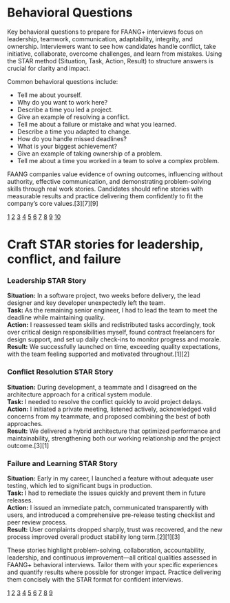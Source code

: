 # Behavioral Questions

Key behavioral questions to prepare for FAANG+ interviews focus on leadership, teamwork, communication, adaptability, integrity, and ownership. Interviewers want to see how candidates handle conflict, take initiative, collaborate, overcome challenges, and learn from mistakes. Using the STAR method (Situation, Task, Action, Result) to structure answers is crucial for clarity and impact.

Common behavioral questions include:
- Tell me about yourself.
- Why do you want to work here?
- Describe a time you led a project.
- Give an example of resolving a conflict.
- Tell me about a failure or mistake and what you learned.
- Describe a time you adapted to change.
- How do you handle missed deadlines?
- What is your biggest achievement?
- Give an example of taking ownership of a problem.
- Tell me about a time you worked in a team to solve a complex problem.

FAANG companies value evidence of owning outcomes, influencing without authority, effective communication, and demonstrating problem-solving skills through real work stories. Candidates should refine stories with measurable results and practice delivering them confidently to fit the company’s core values.[3][7][9]

[1](https://interviewing.io/mocks/faang-behavioral-tech-lead-manager)
[2](https://interviewkickstart.com/blogs/interview-questions/behavioral-interview-questions-faang-software-engineer-interview)
[3](https://www.finalroundai.com/blog/faang-behavioral-interview-questions)
[4](https://www.techinterviewhandbook.org/behavioral-interview-questions/)
[5](https://www.reddit.com/r/ExperiencedDevs/comments/1bfjisj/navigating_behavioral_interviews_at_faang/)
[6](https://github.com/ashishps1/awesome-behavioral-interviews)
[7](https://www.designgurus.io/blog/faang-behavioral-interview-guide)
[8](https://igotanoffer.com/blogs/tech/behavioral-interview-questions)
[9](https://www.tryexponent.com/blog/how-to-ace-google-facebook-and-amazon-behavioral-interview-questions)
[10](https://igotanoffer.com/blogs/tech/faang-interview-questions)

# Craft STAR stories for leadership, conflict, and failure

### Leadership STAR Story
**Situation:** In a software project, two weeks before delivery, the lead designer and key developer unexpectedly left the team.  
**Task:** As the remaining senior engineer, I had to lead the team to meet the deadline while maintaining quality.  
**Action:** I reassessed team skills and redistributed tasks accordingly, took over critical design responsibilities myself, found contract freelancers for design support, and set up daily check-ins to monitor progress and morale.  
**Result:** We successfully launched on time, exceeding quality expectations, with the team feeling supported and motivated throughout.[1][2]

### Conflict Resolution STAR Story
**Situation:** During development, a teammate and I disagreed on the architecture approach for a critical system module.  
**Task:** I needed to resolve the conflict quickly to avoid project delays.  
**Action:** I initiated a private meeting, listened actively, acknowledged valid concerns from my teammate, and proposed combining the best of both approaches.  
**Result:** We delivered a hybrid architecture that optimized performance and maintainability, strengthening both our working relationship and the project outcome.[3][1]

### Failure and Learning STAR Story
**Situation:** Early in my career, I launched a feature without adequate user testing, which led to significant bugs in production.  
**Task:** I had to remediate the issues quickly and prevent them in future releases.  
**Action:** I issued an immediate patch, communicated transparently with users, and introduced a comprehensive pre-release testing checklist and peer review process.  
**Result:** User complaints dropped sharply, trust was recovered, and the new process improved overall product stability long term.[2][1][3]

These stories highlight problem-solving, collaboration, accountability, leadership, and continuous improvement—all critical qualities assessed in FAANG+ behavioral interviews. Tailor them with your specific experiences and quantify results where possible for stronger impact. Practice delivering them concisely with the STAR format for confident interviews.

[1](https://www.resufit.com/blog/mastering-the-star-method-your-guide-to-acing-challenging-behavioral-interview-questions/)
[2](https://www.scienceofpeople.com/star-interview-method/)
[3](https://topinterview.com/interview-advice/how-to-use-STAR-method)
[4](https://igotanoffer.com/en/advice/amazon-leadership-principles)
[5](https://www.linkedin.com/top-content/recruitment-hr/star-method-interview-preparation/how-to-craft-star-stories-for-interview-success/)
[6](https://www.linkedin.com/pulse/star-method-transforming-your-job-interview-approach-sandeep-anand-mrzfc)
[7](https://hbr.org/2025/02/use-the-star-interview-method-to-land-your-next-job)
[8](https://www.educative.io/blog/aws-leadership-principles)
[9](https://www.reddit.com/r/ExperiencedDevs/comments/1fo7urw/how_many_stories_do_you_prepare_for_behavioral/)
